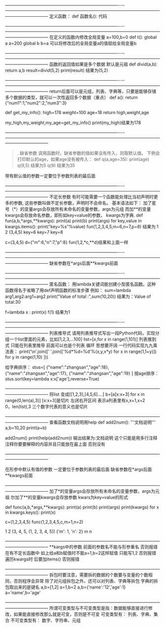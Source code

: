 ——————————————————————————----——————————————————————————————————————————————
定义函数：
def 函数名(): 
      代码

——————————————————————————----——————————————————————————————————————————————
在定义的函数内修改全局变量
a=100,b=0
def t():
     global a
     a=200
     global b
     b=a
可以将修改后的全局变量a的值赋给全局变量b

——————————————————————————----——————————————————————————————————————————————
函数的返回值如果是多个数据  默认是元祖
def divid(a,b):
      return a,b
result=divid(5,2)
print(result)
结果为(5,2)

——————————————————————————----——————————————————————————————————————————————
return后面可以是元组，列表、字典等，只要是能够存储多个数据的类型，就可以一次性返回多个数据（重点）
def a():
     return  {"num1":1,"num2":2,"num3":3}

def get_my_info():
	high=178
	weight=100
	age=18
	return high,weight,age

my_high,my_weight,my_age=get_my_info()
print(my_high)结果为178

——————————————————————————----——————————————————————————————————————————————
>. 缺省参数
>调用函数时，缺省参数的值如果没有传入，则取默认值。
>下例会打印默认的age，如果age没有被传入：
>def q(a,age=35):
>     print(age)
>q(9,5)
>结果为5
>q(9)
>结果为35

带有默认值的参数一定要位于参数列表的最后面

——————————————————————————----——————————————————————————————————————————————
不定长参数
有时可能需要一个函数能处理比当初声明时更多的参数, 这些参数叫做不定长参数，声明时不会命名。
基本语法如下：
加了星号（*）的变量args会存放所有未命名的变量参数，args为元组
而加**的变量kwargs会存放命名参数，即形如key=value的参数， kwargs为字典.
def fun(a,b,*args,**kwargs):
     print(a)
     print(b)
     print(args)
     for key,value in kwargs.items():
          print("key=%s"%value)
fun(1,2,3,4,5,m=6,n=7,p=8)
结果为
1 2 (3,4,5) key=6 key=7 key=8

c=(3,4,5)
d={"m":6,"n":7,"p":8}
fun(1,2,*c,**d)结果和上面一样

——————————————————————————----——————————————————————————————————————————————
缺省参数在*args后面**kwargs前面

——————————————————————————----——————————————————————————————————————————————
匿名函数：
用lambda关键词能创建小型匿名函数。这种函数得名于省略了用def声明函数的标准步骤
例如：
sum=lambda arg1,arg2:arg1+arg2
print("Value of total :",sum(10,20))
结果为：Value of total:30

f=lambda x : print(x)
f(1)
结果为1

——————————————————————————----——————————————————————————————————————————————
列表推导式
请用列表推导式写出一段Python代码，实现分组一个list里面的元素，比如[1,2,3,...100]
list=[x,for x in range(1,101)]
列表推到式  只能在列表里推导   前面可以也是个列表  循环 思想要开阔
一行代码实现九九乘法表：
print('\n'.join([' '.join(['%d*%d=%d'%(x,y,x*y) for x in range(1,1+y)]) for y in range(1,10) ]))

给字典排序：
stus=[
{"name":"zhangsan","age":18},
{"name":"zhangsan","age":17},
{"name":"zhangsan","age":19}
]
按age排序：
stus.sort(key=lambda x:x['age'],reverse=True)

——————————————————————————————————————————————
将list 变成[[1,2,3],[4,5,6]....]
b=[a[x:x+3] for x in range(0,len(a),3)]
[x:x+3]是切片 左闭右开区间  表示a列表里有x,x+1,x+2  
0，len(list),3  三个数字代表的意义也是切片


——————————————————————————————————————————————
查看函数文档说明用help
def add2num():
    '''文档说明'''
    a,b=10,20
    print(a+b)

add2num()
print(help(add2num))
输出结果为:文档说明
这个只能是用多行注释注释你要要解释的内容并且只能放在最上面 否则没有  


——————————————————————————————————————————————

在形参中默认有值的参数  一定要位于参数列表的最后面
缺省参数在*args后面**kwargs前面

——————————————————————————————————————————————
加了*的变量args会存放所有未命名的变量参数，args为元祖
尔加了**的变量kwargs会存放参数 kwars为key=value的形式

def func(a,b,*args,**kwargs):
    print(a)
    print(b)
    print(args)
    print(kwargs)
    for x in kwargs.keys():
        print(x)

c=(1,2,3,4,5)
func(1,2,3,4,5,c,m=1,n=2)

1
2
(3, 4, 5, (1, 2, 3, 4, 5))
{'m': 1, 'n': 2}
m
n

——————————————————————————————————————————————
**kargs中的参数  前面的参数名不能与形参重名  否则报错
在有不定长函数中 如上给a和b赋值时不能a=1,b=2这样赋值 只能写1,2  否则报错
遍历kwargs时 后要加items() 否则报错

——————————————————————————————————————————————
拆包时要注意，需要拆的数据的个数要与变量的个数相同，否则程序会异常
除了对元组拆包之外，还可以对列表、字典等拆包
字典的拆包取出来的是键名
a,b=[1,2]   a=1,b=2
a,b={'name':'12','age':1}   a='name',b='age'

——————————————————————————————————————————————
所谓可变类型与不可变类型是指：数据能够直接进行修改，如果能直接修改那么就是可变，否则是不可变
可变类型有： 列表、字典、集合
不可变类型有： 数字、字符串、元组